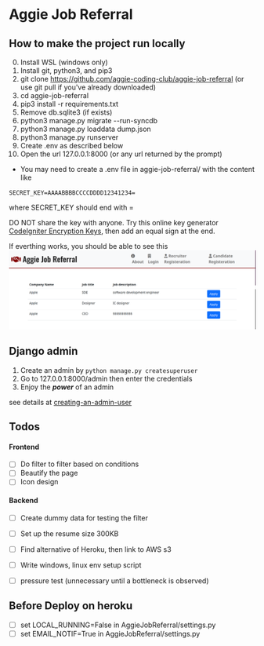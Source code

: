 # Aggie Job Referral

## How to make the project run locally
0. Install WSL (windows only)
1. Install git, python3, and pip3
2. git clone https://github.com/aggie-coding-club/aggie-job-referral (or use git pull if you've already downloaded)
3. cd aggie-job-referral
4. pip3 install -r requirements.txt
5. Remove db.sqlite3 (if exists)
6. python3 manage.py migrate --run-syncdb
7. python3 manage.py loaddata dump.json
8. python3 manage.py runserver
9. Create .env as described below
10. Open the url 127.0.0.1:8000 (or any url returned by the prompt)

* You may need to create a .env file in aggie-job-referral/ with the content like
```
SECRET_KEY=AAAABBBBCCCCDDDD12341234=
```
where SECRET_KEY should end with =

 DO NOT share the key with anyone.
Try this online key generator [CodeIgniter Encryption Keys](https://randomkeygen.com/#ci_key), then add an equal sign at the end.

If everthing works, you should be able to see this
![](assets/demo_screenshot.png)


## Django admin
1. Create an admin by `python manage.py createsuperuser`
2. Go to 127.0.0.1:8000/admin then enter the credentials
3. Enjoy the ***power*** of an admin

see details at [creating-an-admin-user](https://docs.djangoproject.com/en/4.0/intro/tutorial02/#creating-an-admin-user)


## Todos

#### Frontend
- [ ] Do filter to filter based on conditions
- [ ] Beautify the page
- [ ] Icon design

#### Backend
- [ ] Create dummy data for testing the filter
- [ ] Set up the resume size 300KB
- [ ] Find alternative of Heroku, then link to AWS s3
- [ ] Write windows, linux env setup script
- [ ] pressure test (unnecessary until a bottleneck is observed)



## **Before Deploy on heroku**
- [ ] set LOCAL_RUNNING=False in AggieJobReferral/settings.py
- [ ] set EMAIL_NOTIF=True in AggieJobReferral/settings.py